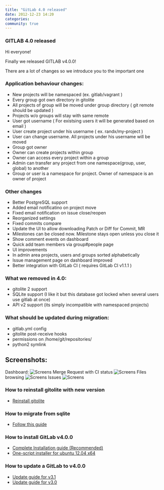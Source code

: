```yaml
---
title: "GitLab 4.0 released"
date: 2012-12-23 14:20
categories:
community: true
---
```


### GITLAB 4.0 released

Hi everyone!

Finally we released GITLAB v4.0.0!

There are a lot of changes so we introduce you to the important one

<!-- more -->


### Application behaviour changes:

* New projects will be namespaced (ex. gitlab/vagrant )
* Every group got own directory in gitolite
* All projects of group will be moved under group directory ( git remote should be updated )
* Projects w/o groups will stay with same remote
* User got username ( For existsing users it will be generated based on email )
* User create project under his username ( ex. randx/my-project )
* User can change username. All projects under his username will be moved 
* Group got owner
* Owner can create projects within group
* Owner can access every project within a group
* Admin can transfer any project from one namespace(group, user, global) to another
* Group or user is a namespace for project. Owner of namespace is an owner of project

### Other changes

* Better PostgreSQL support
* Added email notificatino on project move
* Fixed email notification on issue close/reopen
* Reorganized settings
* Fixed commits compare
* Update the UI to allow downloading Patch or Diff for Commit, MR
* Milestones can be closed now. Milestone stays open unless you close it
* Show comment events on dashboard
* Quick add team members via group#people page
* UI improvements
* In admin area projects, users and groups sorted alphabetically
* Issue management page on dashboard improved
* Better integration with GitLab CI ( requires GitLab CI  v1.1.1 )

### What we removed in 4.0:

* gitolite 2 support
* SQLite support (I like it but this database got locked when several users use gitlab at once)
* API v2 support (its simply incompatible with namespaced projects)

### What should be updated during migration:

* gitlab.yml config
* gitolite post-receive hooks
* permissions on /home/git/repositories/
* python2 symlink

## Screenshots:
Dashboard: 
![Screens](/images/4_0/gitlab_dash.png)
Merge Request with CI status
![Screens](/images/4_0/gitlab_project_mr.png)
Files browsing
![Screens](/images/4_0/gitlab_project_tree.png)
Issues
![Screens](/images/4_0/gitlab_project_issues.png)

### How to reinstall gitolite with new version

* [Reinstall gitolite](https://github.com/gitlabhq/gitlabhq/wiki/Reinstall-gitolite)

### How to migrate from sqlite 

* [Follow this guide](https://github.com/gitlabhq/gitlabhq/wiki/Migrate-from-SQLite-to-MySQL)

### How to install GitLab v4.0.0 

* [Complete Installation guide (Recommended)](https://github.com/gitlabhq/gitlabhq/blob/4-0-stable/doc/install/installation.md)
* [One-script installer for ubuntu 12.04 x64](https://github.com/gitlabhq/gitlab-recipes/tree/master/install/v4)

### How to update a GitLab to v4.0.0 

* [Update guide for v3.1](https://github.com/gitlabhq/gitlabhq/wiki/From-3.1-to-4.0)
* [Update guide for v3.0](https://github.com/gitlabhq/gitlabhq/wiki/From-3.0-to-4.0)
